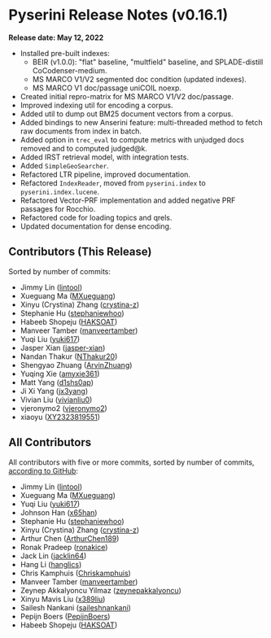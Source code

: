 # Pyserini Release Notes (v0.16.1)

**Release date: May 12, 2022**

+ Installed pre-built indexes:
  + BEIR (v1.0.0): "flat" baseline, "multfield" baseline, and SPLADE-distill CoCodenser-medium.
  + MS MARCO V1/V2 segmented doc condition (updated indexes).
  + MS MARCO V1 doc/passage uniCOIL noexp.
+ Created initial repro-matrix for MS MARCO V1/V2 doc/passage.
+ Improved indexing util for encoding a corpus.
+ Added util to dump out BM25 document vectors from a corpus.
+ Added bindings to new Anserini feature: multi-threaded method to fetch raw documents from index in batch.
+ Added option in `trec_eval` to compute metrics with unjudged docs removed and to computed judged@k.
+ Added IRST retrieval model, with integration tests.
+ Added `SimpleGeoSearcher`.
+ Refactored LTR pipeline, improved documentation.
+ Refactored `IndexReader`, moved from `pyserini.index` to `pyserini.index.lucene`.
+ Refactored Vector-PRF implementation and added negative PRF passages for Rocchio.
+ Refactored code for loading topics and qrels.
+ Updated documentation for dense encoding.

## Contributors (This Release)

Sorted by number of commits:

+ Jimmy Lin ([lintool](https://github.com/lintool))
+ Xueguang Ma ([MXueguang](https://github.com/MXueguang))
+ Xinyu (Crystina) Zhang ([crystina-z](https://github.com/crystina-z))
+ Stephanie Hu ([stephaniewhoo](https://github.com/stephaniewhoo))
+ Habeeb Shopeju ([HAKSOAT](https://github.com/HAKSOAT))
+ Manveer Tamber ([manveertamber](https://github.com/manveertamber))
+ Yuqi Liu ([yuki617](https://github.com/yuki617))
+ Jasper Xian ([jasper-xian](https://github.com/jasper-xian))
+ Nandan Thakur ([NThakur20](https://github.com/NThakur20))
+ Shengyao Zhuang ([ArvinZhuang](https://github.com/ArvinZhuang))
+ Yuqing Xie ([amyxie361](https://github.com/amyxie361))
+ Matt Yang ([d1shs0ap](https://github.com/d1shs0ap))
+ Ji Xi Yang ([jx3yang](https://github.com/jx3yang))
+ Vivian Liu ([vivianliu0](https://github.com/vivianliu0))
+ vjeronymo2 ([vjeronymo2](https://github.com/vjeronymo2))
+ xiaoyu ([XY2323819551](https://github.com/XY2323819551))

## All Contributors

All contributors with five or more commits, sorted by number of commits, [according to GitHub](https://github.com/castorini/pyserini/graphs/contributors):

+ Jimmy Lin ([lintool](https://github.com/lintool))
+ Xueguang Ma ([MXueguang](https://github.com/MXueguang))
+ Yuqi Liu ([yuki617](https://github.com/yuki617))
+ Johnson Han ([x65han](https://github.com/x65han))
+ Stephanie Hu ([stephaniewhoo](https://github.com/stephaniewhoo))
+ Xinyu (Crystina) Zhang ([crystina-z](https://github.com/crystina-z))
+ Arthur Chen ([ArthurChen189](https://github.com/ArthurChen189))
+ Ronak Pradeep ([ronakice](https://github.com/ronakice))
+ Jack Lin ([jacklin64](https://github.com/jacklin64))
+ Hang Li ([hanglics](https://github.com/hanglics))
+ Chris Kamphuis ([Chriskamphuis](https://github.com/Chriskamphuis))
+ Manveer Tamber ([manveertamber](https://github.com/manveertamber))
+ Zeynep Akkalyoncu Yilmaz ([zeynepakkalyoncu](https://github.com/zeynepakkalyoncu))
+ Xinyu Mavis Liu ([x389liu](https://github.com/x389liu))
+ Sailesh Nankani ([saileshnankani](https://github.com/saileshnankani))
+ Pepijn Boers ([PepijnBoers](https://github.com/PepijnBoers))
+ Habeeb Shopeju ([HAKSOAT](https://github.com/HAKSOAT))
